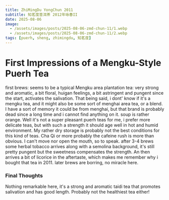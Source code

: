 ```yaml
---
title: ZhiMingDu YongChun 2011
subtitle: 知茗度普洱茶 2012年咏春II
date: 2025-08-06
image: 
  - /assets/images/posts/2025-08-06-zmd-chun-11/1.webp
  - /assets/images/posts/2025-08-06-zmd-chun-11/2.webp
tags: [puerh, sheng, zhimingdu, 知茗度]
---
```

# First Impressions of a Mengku-Style Puerh Tea

first brews: seems to be a typical Mengku area plantation tea: very strong and aromatic, a bit floral, huigan feelings, a bit astringent and pungent since the start, activates the salivation. That being said, i dont' know if it's a mengku tea, and it might also be some sort of menghai area tea, or a blend. I have a sort of memory it could be from menghai, but that brand is probably dead since a long time and i cannot find anything on it.
soup is rather orange.
Well it's not a super pleasant puerh teas for me, i prefer more delicate teas, but with such a strength it should age well in hot and humid environment. My rather dry storage is probably not the best conditions for this kind of teas.
Cha Qi or more probably the cafeine rush is more than obvious. I can't move nor open the mouth, so to speak.
after 3-4 brews some herbal tobacco arrives along with a semolina background, it's still pretty pungent but the sweetness compensates the strength. An then arrives a bit of licorice in the aftertaste, which makes me remember why i bought that tea in 2011.
later brews are borring, no miracle here.

### Final Thoughts
Nothing remarkable here, it's a strong and aromatic taidi tea that promotes salivation and has good length. Probably not the healthiest tea either!